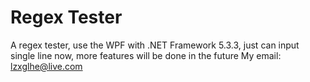 # Regex Tester
A regex tester, use the WPF with .NET Framework 5.3.3, just can input single line now, more features will be done in the future
My email: <a herf=mailto:lzxglhf@live.com>lzxglhe@live.com</a>
